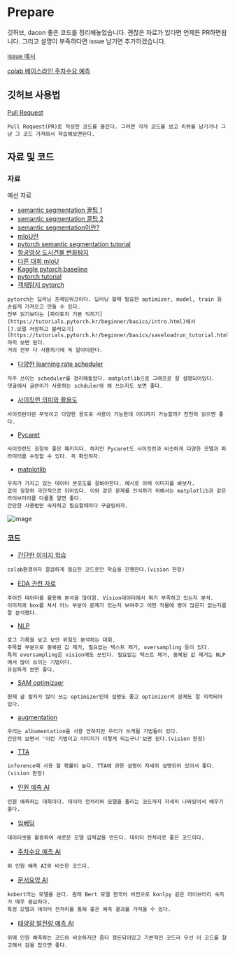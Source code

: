 # Prepare
깃허브, dacon 좋은 코드를 정리해놓았습니다. 괜찮은 자료가 있다면 언제든 PR하면됩니다. 그리고 설명이 부족하다면 issue 남기면 추가하겠습니다. 

[issue 예시](https://github.com/AI-in-DIDC/Prepare/issues/1)

[colab 베이스라인 주차수요 예측](https://colab.research.google.com/github/cjfghk5697/anomaly-detection-competition/blob/main/%5B%EB%B2%A0%EC%9D%B4%EC%8A%A4%EB%9D%BC%EC%9D%B8_%EC%BD%94%EB%93%9C%5D_%EB%A6%AC%EB%8D%94%EB%B3%B4%EB%93%9C%EC%97%90_%EC%A0%9C%EC%B6%9C%ED%95%98%EB%8A%94_%EB%B0%A9%EB%B2%95_(%EB%9E%9C%EB%8D%A4%ED%8F%AC%EB%A0%88%EC%8A%A4%ED%8A%B8).ipynb)

## 깃허브 사용법
[Pull Request](https://wayhome25.github.io/git/2017/07/08/git-first-pull-request-story/)
```
Pull Request(PR)로 작성한 코드를 올린다. 그러면 각자 코드를 보고 리뷰를 남기거나 그냥 그 코드 가져와서 학습해보면된다.
```
## 자료 및 코드

### 자료
예선 자료
* [semantic segmentation 꿀팁 1](https://modernflow.tistory.com/122)
* [semantic segmentation 꿀팁 2](https://modernflow.tistory.com/123)
* [semantic segmentation이란?](https://dacon.io/en/forum/405807)
* [mIoU란](https://gaussian37.github.io/vision-segmentation-miou/)
* [pytorch semantic segmentation tutorial](https://pytorch.org/tutorials/intermediate/torchvision_tutorial.html)
* [항공영상 도시건물 변화탐지](https://www.youtube.com/watch?v=KzAcbbqbOsg)
* [다른 대회 mIoU](https://hoya012.github.io/blog/segmentation_tutorial_pytorch/)
* [Kaggle pytorch baseline](https://www.kaggle.com/code/ligtfeather/semantic-segmentation-is-easy-with-pytorch)
* [pytorch tutorial](https://tutorials.pytorch.kr/beginner/basics/intro.html)
* [객체탐지 pytorch](https://pseudo-lab.github.io/Tutorial-Book/chapters/object-detection/Ch1-Object-Detection.html)
```
pytorch는 딥러닝 프레임워크이다. 딥러닝 할때 필요한 optimizer, model, train 등 손쉽게 가져오고 만들 수 있다. 
전부 읽기보다는 [파이토치 기본 익히기](https://tutorials.pytorch.kr/beginner/basics/intro.html)에서 
[7.모델 저장하고 불러오기](https://tutorials.pytorch.kr/beginner/basics/saveloadrun_tutorial.html)
까지 보면 된다.
거의 전부 다 사용하기에 꼭 알아야한다.
```
* [다양한 learning rate scheduler](https://dacon.io/competitions/official/235697/codeshare/2373?page=1&dtype=recent)
```
자주 쓰이는 scheduler를 정리해놓았다. matplotlib으로 그래프로 잘 설명되어있다. 
댓글에서 글쓴이가 사용하는 schduler와 왜 쓰는지도 보면 좋다.
```

* [사이킷런 의미와 활용도](https://engineer-mole.tistory.com/16)
```
사이킷런이란 무엇이고 다양한 용도로 사용이 가능한데 어디까지 가능할까? 천천히 읽으면 좋다.
```

* [Pycaret](https://minimin2.tistory.com/137)
```
사이킷런도 굉장히 좋은 패키지다. 하지만 Pycaret도 사이킷런과 비슷하게 다양한 모델과 파라미터를 수정할 수 있다. 꼭 확인하자.
```

* [matplotlib](https://wikidocs.net/124976)
```
우리가 가지고 있는 데이터 분포도를 잘봐야한다. 예시로 아래 이미지를 봐보자. 
값이 굉장히 극단적으로 되어있다. 이와 같은 문제를 인식하기 위해서는 matplotlib과 같은 라이브러리를 다룰줄 알면 좋다. 
간단한 사용법만 숙지하고 필요할때마다 구글링하자.
```
![image](https://user-images.githubusercontent.com/80466735/193048861-3ab9008d-35b5-482d-9480-c7bc77ec6cb3.png)


### 코드

* [간단한 이미지 학습](https://dacon.io/competitions/official/235870/codeshare/4171?page=3&dtype=recent)
```
colab환경이자 깔끔하게 필요한 코드로만 학습을 진행한다.(vision 한정)
```
* [EDA 관련 자료](https://dacon.io/competitions/official/235870/codeshare/4213?page=1&dtype=recent)
```
주어진 데이터를 활용해 분석을 많이함. Vision데이터에서 뭐가 부족하고 있는지 분석. 
이미지에 box를 쳐서 어느 부분이 문제가 있는지 보여주고 어떤 작물에 병이 많은지 없는지를 잘 분석했다.
```
* [NLP](https://dacon.io/competitions/official/235717/codeshare/2674?page=1&dtype=recent)
```
로그 기록을 보고 보안 위험도 분석하는 대회. 
주목할 부분으로 중복된 값 제거, 필요없는 텍스트 제거, oversampling 등이 있다.
특히 oversampling은 vision에도 쓰인다. 필요없는 텍스트 제거, 중복된 값 제거는 NLP에서 많이 쓰이는 기법이다. 
유심하게 보면 좋다.
```

* [SAM optimizaer](https://dacon.io/competitions/official/235697/codeshare/2370?page=2&dtype=recent)
```
현재 글 필자가 많이 쓰는 optimizer인데 설명도 좋고 optimizer의 문제도 잘 지적되어 있다.
```

* [augmentation](https://dacon.io/competitions/official/235697/codeshare/2360?page=3&dtype=recent)
```
우리는 albumentation을 사용 안하지만 우리가 쓰게될 기법들이 있다. 
간단히 보면서 '이런 기법이고 이미지가 이렇게 되는구나'보면 된다.(vision 한정)
```
* [TTA](https://dacon.io/competitions/official/235697/codeshare/2361?page=3&dtype=recent)
```
inference때 사용 할 확률이 높다. TTA에 관한 설명이 자세히 설명되어 있어서 좋다.(vision 한정)
```

* [인원 예측 AI](https://dacon.io/competitions/official/235743/codeshare/2983?page=1&dtype=recent)

```
인원 예측하는 대회이다. 데이터 전처리와 모델을 돌리는 코드까지 자세히 나와있어서 배우기 좋다.
```

* [임베딩](https://dacon.io/competitions/official/235743/codeshare/2817?page=2&dtype=recent)

```
데이터셋을 활용하여 새로운 모델 입력값을 만든다. 데이터 전처리로 좋은 코드이다.
```


* [주차수요 예측 AI](https://dacon.io/competitions/official/235745/codeshare/3015?page=1&dtype=recent)
```
위 인원 예측 AI와 비슷한 코드다.
```

* [문서요약 AI](https://dacon.io/competitions/official/235829/codeshare/4047?page=1&dtype=recent)
```
kobert라는 모델을 쓴다. 원래 Bert 모델 한국어 버전으로 konlpy 같은 라이브러리 숙지가 매우 중요하다. 
특정 모델과 데이터 전처리를 통해 좋은 예측 결과를 가져올 수 있다.
```

* [태양광 발전량 예측 AI](https://dacon.io/competitions/official/235680/codeshare/2033?page=1&dtype=recent)
```
위에 인원 예측하는 코드와 비슷하지만 좀더 정돈되어있고 기본적인 코드라 우선 이 코드를 참고해서 감을 잡으면 좋다.
```
